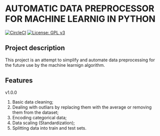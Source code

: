 # AUTOMATIC DATA PREPROCESSOR FOR MACHINE LEARNIG IN PYTHON

[![CircleCI](https://img.shields.io/circleci/build/github/ilyagrishkov/data_auto_preprocessor/master.svg?style=for-the-badge&token=e2d4cfe3e383b6ba0c346f09ad7d9d1ae4c777f0)](https://circleci.com/gh/ilyagrishkov/data_auto_preprocessor/tree/master)
[![License: GPL v3](https://img.shields.io/badge/License-GPLv3-blue.svg?style=for-the-badge&logo=appveyor)](https://www.gnu.org/licenses/gpl-3.0)

## Project description
This project is an attempt to simplify and automate data preprocessing for the future use by the machine learnign algorithm. 


## Features

v1.0.0

 1. Basic data cleaning;
 2. Dealing with outliars by replacing them with the average or removing them from the dataset;
 3. Encoding categorical data;
 4. Data scaling (Standardization);
 5. Splitting data into train and test sets.
